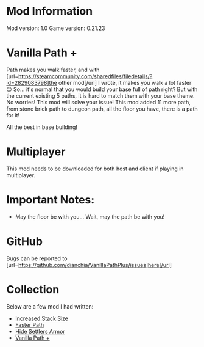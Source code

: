 # Mod Information
Mod version: 1.0
Game version: 0.21.23

# Vanilla Path +
Path makes you walk faster, and with [url=https://steamcommunity.com/sharedfiles/filedetails/?id=2829083798]the other mod[/url] I wrote, it makes you walk a lot faster 😉
So... it's normal that you would build your base full of path right? But with the current existing 5 paths, it is hard to match them with your base theme.
No worries! This mod will solve your issue! This mod added 11 more path, from stone brick path to dungeon path, all the floor you have, there is a path for it!

All the best in base building!

# Multiplayer
This mod needs to be downloaded for both host and client if playing in multiplayer.

# Important Notes:
- May the floor be with you... Wait, may the path be with you!

# GitHub
Bugs can be reported to [url=https://github.com/dianchia/VanillaPathPlus/issues]here[/url]

# Collection
Below are a few mod I had written:
- [Increased Stack Size](https://steamcommunity.com/sharedfiles/filedetails/?id=2827931647)
- [Faster Path](https://steamcommunity.com/sharedfiles/filedetails/?id=2829083798)
- [Hide Settlers Armor](https://steamcommunity.com/sharedfiles/filedetails/?id=2829306935&searchtext=)
- [Vanilla Path +](https://steamcommunity.com/sharedfiles/filedetails/?id=2829993329)
